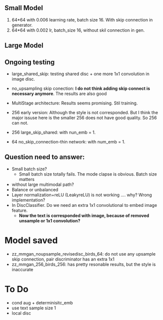 
## Small Model
1. 64*64 with 0.006 learning rate, batch size 16.  With skip connection in generator.
2. 64*64 with 0.002 lr, batch_size 16, without skil connection in gen.

## Large Model
## Ongoing testing
- large_shared_skip: testing shared disc + one more 1x1 convolution in image disc.
- no_upsampling skip conection: **I do not think adding skip connect is necessary anymore**. The results are also good
- MultiStage architecture: Results seems promising. Stil training.
- 256 early version: Although the style is not corresponded. But I think the major issuse here is the smaller 256 does not have good quality. So 256 can not. 

- 256 large_skip_shared: with nun_emb = 1.
- 64 no_skip_connection-thin network: with num_emb = 1. 

## Question need to answer:

- Small batch size?
    - Small batch size totally fails. The mode clapse is obvious. Batch size matters
- without large multimodal path?
- Balance or unbalanced
- Layer normalization+reLU  (LeakyreLU) is not working .... why? Wrong implementation?
- In DiscClassifier. Do we need an extra 1x1 convolutional to embed image feature.
    - **Now the text is corresponded with image, because of removed unsample or 1x1 convolution?**



# Model saved
- zz_mmgan_noupsample_revisedisc_birds_64: do not use any upsample skip connection, pair discriminator has an extra 1x1
- zz_mmgan_256_birds_256: has pretty resonable results, but the style is inaccurate


# To Do
- cond aug + determinisitc_emb
- use text sample size 1
- local disc 
